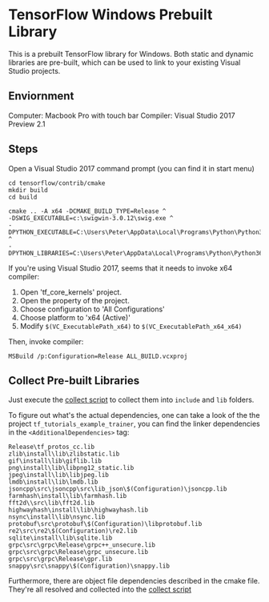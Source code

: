 # TensorFlow Windows Prebuilt Library

This is a prebuilt TensorFlow library for Windows. Both static and dynamic libraries are pre-built, which can be used to link to your existing Visual Studio projects.

## Enviornment
Computer: Macbook Pro with touch bar
Compiler: Visual Studio 2017 Preview 2.1

## Steps
Open a Visual Studio 2017 command prompt (you can find it in start menu)

```
cd tensorflow/contrib/cmake
mkdir build
cd build

cmake .. -A x64 -DCMAKE_BUILD_TYPE=Release ^
-DSWIG_EXECUTABLE=c:\swigwin-3.0.12\swig.exe ^
-DPYTHON_EXECUTABLE=C:\Users\Peter\AppData\Local\Programs\Python\Python36\python.exe ^
-DPYTHON_LIBRARIES=C:\Users\Peter\AppData\Local\Programs\Python\Python36\libs\python36.lib
```

If you're using Visual Studio 2017, seems that it needs to invoke x64 compiler:
1. Open 'tf_core_kernels' project.
2. Open the property of the project.
3. Choose configuration to 'All Configurations'
4. Choose platform to 'x64 (Active)'
5. Modify `$(VC_ExecutablePath_x64)` to `$(VC_ExecutablePath_x64_x64)`

Then, invoke compiler:

```
MSBuild /p:Configuration=Release ALL_BUILD.vcxproj
```

## Collect Pre-built Libraries
Just execute the [collect script](./collect.sh) to collect them into `include` and `lib` folders.

To figure out what's the actual dependencies, one can take a look of the the project `tf_tutorials_example_trainer`, you can find the linker dependencies in the `<AdditionalDependencies>` tag:
```
Release\tf_protos_cc.lib
zlib\install\lib\zlibstatic.lib
gif\install\lib\giflib.lib
png\install\lib\libpng12_static.lib
jpeg\install\lib\libjpeg.lib
lmdb\install\lib\lmdb.lib
jsoncpp\src\jsoncpp\src\lib_json\$(Configuration)\jsoncpp.lib
farmhash\install\lib\farmhash.lib
fft2d\\src\lib\fft2d.lib
highwayhash\install\lib\highwayhash.lib
nsync\install\lib\nsync.lib
protobuf\src\protobuf\$(Configuration)\libprotobuf.lib
re2\src\re2\$(Configuration)\re2.lib
sqlite\install\lib\sqlite.lib
grpc\src\grpc\Release\grpc++_unsecure.lib
grpc\src\grpc\Release\grpc_unsecure.lib
grpc\src\grpc\Release\gpr.lib
snappy\src\snappy\$(Configuration)\snappy.lib
```

Furthermore, there are object file dependencies described in the cmake file. They're all resolved and collected into the [collect script](./collect.sh)
